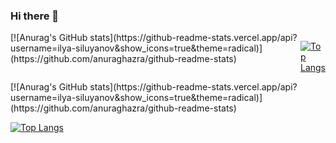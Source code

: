 ### Hi there 👋

<!--
**ilya-siluyanov/ilya-siluyanov** is a ✨ _special_ ✨ repository because its `README.md` (this file) appears on your GitHub profile.

Here are some ideas to get you started:

- 🔭 I’m currently working on ...
- 🌱 I’m currently learning ...
- 👯 I’m looking to collaborate on ...
- 🤔 I’m looking for help with ...
- 💬 Ask me about ...
- 📫 How to reach me: ...
- 😄 Pronouns: ...
- ⚡ Fun fact: ...
-->

<div style="display:flex;justify-content:center;flex-flow:row;">
  [![Anurag's GitHub stats](https://github-readme-stats.vercel.app/api?username=ilya-siluyanov&show_icons=true&theme=radical)](https://github.com/anuraghazra/github-readme-stats)

[![Top Langs](https://github-readme-stats.vercel.app/api/top-langs/?username=ilya-siluyanov)](https://github.com/anuraghazra/github-readme-stats)

</div>
[![Anurag's GitHub stats](https://github-readme-stats.vercel.app/api?username=ilya-siluyanov&show_icons=true&theme=radical)](https://github.com/anuraghazra/github-readme-stats)

[![Top Langs](https://github-readme-stats.vercel.app/api/top-langs/?username=ilya-siluyanov)](https://github.com/anuraghazra/github-readme-stats)
